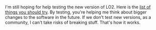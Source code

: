 I'm still hoping for help testing the new version of LO2. Here is the <a href="https://github.com/scripting/Scripting-News/issues/156">list of things you should try</a>. By testing, you're helping me think about bigger changes to the software in the future. If we don't test new versions, as a community, I can't take risks of breaking stuff. That's how it works. 
